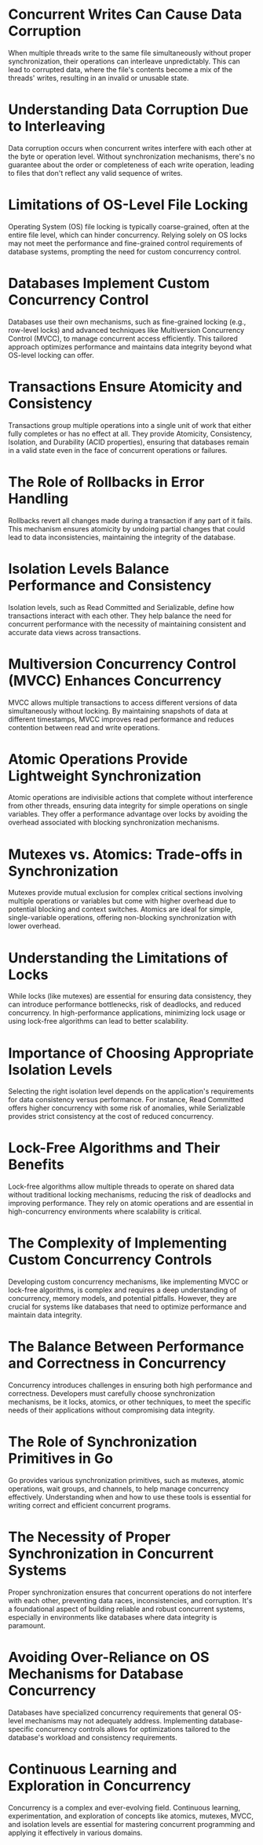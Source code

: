 # Concurrent Writes Can Cause Data Corruption
When multiple threads write to the same file simultaneously without proper synchronization, their operations can interleave unpredictably. This can lead to corrupted data, where the file's contents become a mix of the threads' writes, resulting in an invalid or unusable state.

# Understanding Data Corruption Due to Interleaving
Data corruption occurs when concurrent writes interfere with each other at the byte or operation level. Without synchronization mechanisms, there's no guarantee about the order or completeness of each write operation, leading to files that don't reflect any valid sequence of writes.

# Limitations of OS-Level File Locking
Operating System (OS) file locking is typically coarse-grained, often at the entire file level, which can hinder concurrency. Relying solely on OS locks may not meet the performance and fine-grained control requirements of database systems, prompting the need for custom concurrency control.

# Databases Implement Custom Concurrency Control
Databases use their own mechanisms, such as fine-grained locking (e.g., row-level locks) and advanced techniques like Multiversion Concurrency Control (MVCC), to manage concurrent access efficiently. This tailored approach optimizes performance and maintains data integrity beyond what OS-level locking can offer.

# Transactions Ensure Atomicity and Consistency
Transactions group multiple operations into a single unit of work that either fully completes or has no effect at all. They provide Atomicity, Consistency, Isolation, and Durability (ACID properties), ensuring that databases remain in a valid state even in the face of concurrent operations or failures.

# The Role of Rollbacks in Error Handling
Rollbacks revert all changes made during a transaction if any part of it fails. This mechanism ensures atomicity by undoing partial changes that could lead to data inconsistencies, maintaining the integrity of the database.

# Isolation Levels Balance Performance and Consistency
Isolation levels, such as Read Committed and Serializable, define how transactions interact with each other. They help balance the need for concurrent performance with the necessity of maintaining consistent and accurate data views across transactions.

# Multiversion Concurrency Control (MVCC) Enhances Concurrency
MVCC allows multiple transactions to access different versions of data simultaneously without locking. By maintaining snapshots of data at different timestamps, MVCC improves read performance and reduces contention between read and write operations.

# Atomic Operations Provide Lightweight Synchronization
Atomic operations are indivisible actions that complete without interference from other threads, ensuring data integrity for simple operations on single variables. They offer a performance advantage over locks by avoiding the overhead associated with blocking synchronization mechanisms.

# Mutexes vs. Atomics: Trade-offs in Synchronization
Mutexes provide mutual exclusion for complex critical sections involving multiple operations or variables but come with higher overhead due to potential blocking and context switches. Atomics are ideal for simple, single-variable operations, offering non-blocking synchronization with lower overhead.

# Understanding the Limitations of Locks
While locks (like mutexes) are essential for ensuring data consistency, they can introduce performance bottlenecks, risk of deadlocks, and reduced concurrency. In high-performance applications, minimizing lock usage or using lock-free algorithms can lead to better scalability.

# Importance of Choosing Appropriate Isolation Levels
Selecting the right isolation level depends on the application's requirements for data consistency versus performance. For instance, Read Committed offers higher concurrency with some risk of anomalies, while Serializable provides strict consistency at the cost of reduced concurrency.

# Lock-Free Algorithms and Their Benefits
Lock-free algorithms allow multiple threads to operate on shared data without traditional locking mechanisms, reducing the risk of deadlocks and improving performance. They rely on atomic operations and are essential in high-concurrency environments where scalability is critical.

# The Complexity of Implementing Custom Concurrency Controls
Developing custom concurrency mechanisms, like implementing MVCC or lock-free algorithms, is complex and requires a deep understanding of concurrency, memory models, and potential pitfalls. However, they are crucial for systems like databases that need to optimize performance and maintain data integrity.

# The Balance Between Performance and Correctness in Concurrency
Concurrency introduces challenges in ensuring both high performance and correctness. Developers must carefully choose synchronization mechanisms, be it locks, atomics, or other techniques, to meet the specific needs of their applications without compromising data integrity.

# The Role of Synchronization Primitives in Go
Go provides various synchronization primitives, such as mutexes, atomic operations, wait groups, and channels, to help manage concurrency effectively. Understanding when and how to use these tools is essential for writing correct and efficient concurrent programs.

# The Necessity of Proper Synchronization in Concurrent Systems
Proper synchronization ensures that concurrent operations do not interfere with each other, preventing data races, inconsistencies, and corruption. It's a foundational aspect of building reliable and robust concurrent systems, especially in environments like databases where data integrity is paramount.

# Avoiding Over-Reliance on OS Mechanisms for Database Concurrency
Databases have specialized concurrency requirements that general OS-level mechanisms may not adequately address. Implementing database-specific concurrency controls allows for optimizations tailored to the database's workload and consistency requirements.

# Continuous Learning and Exploration in Concurrency
Concurrency is a complex and ever-evolving field. Continuous learning, experimentation, and exploration of concepts like atomics, mutexes, MVCC, and isolation levels are essential for mastering concurrent programming and applying it effectively in various domains.

